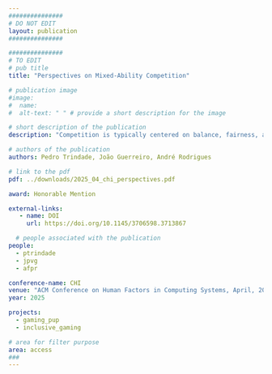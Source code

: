 ```yaml
---
###############
# DO NOT EDIT
layout: publication
###############

###############
# TO EDIT
# pub title
title: "Perspectives on Mixed-Ability Competition"

# publication image
#image:
#  name: 
#  alt-text: " " # provide a short description for the image

# short description of the publication
description: "Competition is typically centered on balance, fairness, and symmetric play. However, in mixed-ability competition, symmetric play is often not possible or desirable. Currently, it is not clear what can or should be done in the pursuit of the design of inclusive competitive experiences (in sports and games).  In this paper, we interview 15 people with motor or visual disabilities who actively engage in competitive activities (e.g., Paralympics, competitive gaming). We focus on understanding engagement and fairness perspectives within mixed-ability competitive scenarios, highlighting the obstacles and opportunities these interactions present. We relied on thematic analysis to examine the motivations to compete, team structures and roles, perspectives on ability disclosure and rankings, and a reflection on the role of technology in mediating competition. We contribute with an understanding of (1) how competition is experienced, (2) key factors influencing inclusive and fair competition, and (3) reflections for the design of inclusive competitive experiences."

# authors of the publication
authors: Pedro Trindade, João Guerreiro, André Rodrigues

# link to the pdf
pdf: ../downloads/2025_04_chi_perspectives.pdf

award: Honorable Mention

external-links:
   - name: DOI
     url: https://doi.org/10.1145/3706598.3713867

  # people associated with the publication
people:
  - ptrindade
  - jpvg
  - afpr

conference-name: CHI
venue: "ACM Conference on Human Factors in Computing Systems, April, 2025"
year: 2025

projects:
  - gaming_pup
  - inclusive_gaming

# area for filter purpose
area: access
###
---
```

